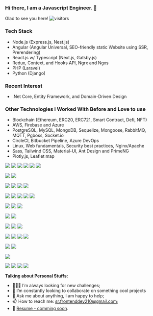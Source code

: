 ### Hi there, I am a Javascript Engineer. 👋

Glad to see you here! ![visitors](https://visitor-badge.glitch.me/badge?page_id=page.id)

### Tech Stack
- Node.js (Express.js, Nest.js)
- Angular (Angular Universal, SEO-friendly static Website using SSR, Prerendering)
- React.js w/ Typescript (Next.js, Gatsby.js)
- Redux, Context, and Hooks API, Ngrx and Ngxs
- PHP (Laravel)
- Python (Django)

### Recent Interest
- .Net Core, Entity Framework, and Domain-Driven Design

### Other Technologies I Worked With Before and Love to use
- Blockchain (Ethereum, ERC20, ERC721, Smart Contract, Defi, NFT)
- AWS, Firebase and Azure
- PostgreSQL, MySQL, MongoDB, Sequelize, Mongoose, RabbitMQ, MQTT, Pgboss, Socket.io
- CircleCI, Bitbucket Pipeline, Azure DevOps
- Linux, Web fundamentals, Security best practices, Nginx/Apache
- Sass, Tailwind CSS, Material-UI, Ant Design and PrimeNG
- Plotly.js, Leaflet map

![](https://img.shields.io/badge/Lang-JavaScript-informational?style=plastic&logo=javascript&logoColor=white&color=F7DF1E)
![](https://img.shields.io/badge/Lang-TypeScript-informational?style=plastic&logo=typescript&logoColor=white&color=3178C6)
![](https://img.shields.io/badge/Lang-Node.js-informational?style=plastic&logo=node-js&logoColor=white&color=339933)
![](https://img.shields.io/badge/Lang-PHP-informational?style=plastic&logo=php&logoColor=white&color=777BB4)
![](https://img.shields.io/badge/Lang-.Net-informational?style=plastic&logo=.net&logoColor=white&color=512BD4)
![](https://img.shields.io/badge/Lang-Python-informational?style=plastic&logo=python&logoColor=white&color=3776AB)

![](https://img.shields.io/badge/Framework-Angular-informational?style=plastic&logo=angular&logoColor=white&color=DD0031)
![](https://img.shields.io/badge/Tech-Angular%20Universal-informational?style=plastic&logo=angular-universal&logoColor=white&color=00ACC1)

![](https://img.shields.io/badge/Framework-React.js-informational?style=plastic&logo=react&logoColor=white&color=61DAFB)
![](https://img.shields.io/badge/Tech-Redux-informational?style=plastic&logo=redux&logoColor=white&color=764ABC)
![](https://img.shields.io/badge/Framework-Next.js-informational?style=plastic&logo=next.js&logoColor=white&color=000000)
![](https://img.shields.io/badge/Framework-Gatsby.js-informational?style=plastic&logo=gatsby&logoColor=white&color=663399)

![](https://img.shields.io/badge/Framework-Express.js-informational?style=plastic&logo=express&logoColor=white&color=000000)
![](https://img.shields.io/badge/Framework-NestJS-informational?style=plastic&logo=nest-dot-js&logoColor=white&color=E0234E)
![](https://img.shields.io/badge/Framework-Laravel-informational?style=plastic&logo=typescript&logoColor=white&color=FF2D20)
![](https://img.shields.io/badge/Framework-Django-informational?style=plastic&logo=django&logoColor=white&color=092E20)
![](https://img.shields.io/badge/Framework-.Net%20Core-informational?style=plastic&logo=.net&logoColor=white&color=512BD4)

![](https://img.shields.io/badge/Server-Linux-informational?style=plastic&logo=linux&logoColor=white&color=FCC624)
![](https://img.shields.io/badge/Server-Nginx-informational?style=plastic&logo=nginx&logoColor=white&color=009639)
![](https://img.shields.io/badge/Server-Apache-informational?style=plastic&logo=apache&logoColor=white&color=D22128)

![](https://img.shields.io/badge/Design-Tailwind%20CSS-informational?style=plastic&logo=tailwind-css&logoColor=white&color=38B2AC)
![](https://img.shields.io/badge/Design-styled-components-informational?style=plastic&logo=styled-components&logoColor=white&color=DB7093)

![](https://img.shields.io/badge/Cloud-Amazon%20AWS-informational?style=plastic&logo=amazon-aws&logoColor=white&color=232F3E)
![](https://img.shields.io/badge/Cloud-Firebase/GCP-informational?style=plastic&logo=firebase&logoColor=white&color=FFCA28)
![](https://img.shields.io/badge/Cloud-GCP-informational?style=plastic&logo=google-cloud&logoColor=white&color=4285F4)

![](https://img.shields.io/badge/DB-PostgreSQL-informational?style=plastic&logo=postgresql&logoColor=white&color=4169E1)
![](https://img.shields.io/badge/DB-MySQL-informational?style=plastic&logo=mysql&logoColor=white&color=4479A1)
![](https://img.shields.io/badge/DB-MongoDB-informational?style=plastic&logo=mongodb&logoColor=white&color=47A248)
![](https://img.shields.io/badge/ORM-Sequelize-informational?style=plastic&logo=sequelize&logoColor=white&color=52B0E7)


![](https://img.shields.io/badge/DevOps-CircleCI-informational?style=plastic&logo=circleci&logoColor=white&color=343434)
![](https://img.shields.io/badge/DevOps-Azure%20DevOps-informational?style=plastic&logo=azure-devops&logoColor=white&color=0078D7)

![](https://img.shields.io/badge/Blockchain-Ethereum-informational?style=plastic&logo=ethereum&logoColor=white&color=3C3C3D)

![](https://img.shields.io/badge/Lib-Socket.io-informational?style=plastic&logo=sequelize&logoColor=white&color=010101)
![](https://img.shields.io/badge/Lib-Plotly-informational?style=plastic&logo=plotly&logoColor=white&color=3F4F75)
![](https://img.shields.io/badge/Lib-Leaflet-informational?style=plastic&logo=leaflet&logoColor=white&color=199900)
![](https://img.shields.io/badge/Messaging-RabbitMQ-informational?style=plastic&logo=rabbitmq&logoColor=white&color=FF6600)

**Talking about Personal Stuffs:**
- 👨🏻‍💻 I’m always looking for new challenges;
- 👯 I’m constantly looking to collaborate on something cool projects
- 💬 Ask me about anything, I am happy to help;
- 📫 How to reach me: sr.frontenddev210@gmail.com;
- 📝 [Resume - comming soon]().

<!--
**frontend210/frontend210** is a ✨ _special_ ✨ repository because its `README.md` (this file) appears on your GitHub profile.

Here are some ideas to get you started:

- 🔭 I’m currently working on ...
- 🌱 I’m currently learning ...
- 👯 I’m looking to collaborate on ...
- 🤔 I’m looking for help with ...
- 💬 Ask me about ...
- 📫 How to reach me: ...
- 😄 Pronouns: ...
- ⚡ Fun fact: ...
<img height="180em" src="https://github-readme-stats.vercel.app/api?username=frontend210&show_icons=true&hide_border=true&&count_private=true&include_all_commits=true" />

-->
